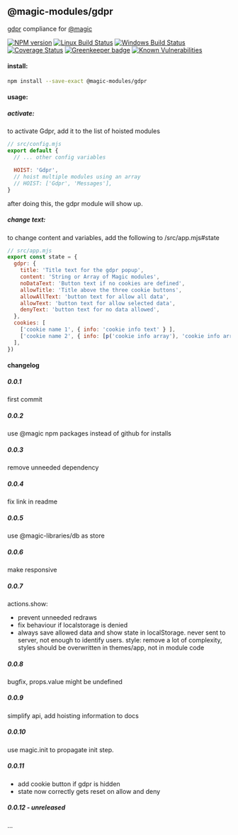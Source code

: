 ## @magic-modules/gdpr

[gdpr](https://en.wikipedia.org/wiki/General_Data_Protection_Regulation) compliance for [@magic](https://magic.github.io/core)

[![NPM version][npm-image]][npm-url]
[![Linux Build Status][travis-image]][travis-url]
[![Windows Build Status][appveyor-image]][appveyor-url]
[![Coverage Status][coveralls-image]][coveralls-url]
[![Greenkeeper badge][greenkeeper-image]][greenkeeper-url]
[![Known Vulnerabilities][snyk-image]][snyk-url]

#### install:
```bash
npm install --save-exact @magic-modules/gdpr
```

#### usage:

##### activate:
to activate Gdpr, add it to the list of hoisted modules
```javascript
// src/config.mjs
export default {
  // ... other config variables

  HOIST: 'Gdpr',
  // hoist multiple modules using an array 
  // HOIST: ['Gdpr', 'Messages'],
}
```
after doing this, the gdpr module will show up.

##### change text:
to change content and variables, add the following to /src/app.mjs#state
```javascript
// src/app.mjs
export const state = {
  gdpr: {
    title: 'Title text for the gdpr popup',
    content: 'String or Array of Magic modules',
    noDataText: 'Button text if no cookies are defined',
    allowTitle: 'Title above the three cookie buttons',
    allowAllText: 'button text for allow all data',
    allowText: 'button text for allow selected data',
    denyText: 'button text for no data allowed',
  },
  cookies: [
    ['cookie name 1', { info: 'cookie info text' } ],
    ['cookie name 2', { info: [p('cookie info array'), 'cookie info array' ] }]
  ],
})
```

#### changelog

##### 0.0.1
first commit

##### 0.0.2
use @magic npm packages instead of github for installs

##### 0.0.3
remove unneeded dependency

##### 0.0.4
fix link in readme

##### 0.0.5
use @magic-libraries/db as store

##### 0.0.6
make responsive

##### 0.0.7
actions.show:
  * prevent unneeded redraws
  * fix behaviour if localstorage is denied
  * always save allowed data and show state in localStorage.
    never sent to server, not enough to identify users.
style: remove a lot of complexity, styles should be overwritten in themes/app, not in module code

##### 0.0.8
bugfix, props.value might be undefined

##### 0.0.9
simplify api, add hoisting information to docs

##### 0.0.10
use magic.init to propagate init step.

##### 0.0.11
* add cookie button if gdpr is hidden
* state now correctly gets reset on allow and deny

##### 0.0.12 - unreleased
...


[npm-image]: https://img.shields.io/npm/v/@magic-modules/gdpr.svg
[npm-url]: https://www.npmjs.com/package/@magic-modules/gdpr
[travis-image]: https://img.shields.io/travis/com/magic-modules/gdpr/master
[travis-url]: https://travis-ci.com/magic-modules/gdpr
[appveyor-image]: https://img.shields.io/appveyor/ci/magicmodules/gdpr/master.svg
[appveyor-url]: https://ci.appveyor.com/project/magicmodules/gdpr/branch/master
[coveralls-image]: https://coveralls.io/repos/github/magic-modules/gdpr/badge.svg
[coveralls-url]: https://coveralls.io/github/magic-modules/gdpr
[greenkeeper-image]: https://badges.greenkeeper.io/magic-modules/gdpr.svg
[greenkeeper-url]: https://badges.greenkeeper.io/magic-modules/gdpr.svg
[snyk-image]: https://snyk.io/test/github/magic-modules/gdpr/badge.svg
[snyk-url]: https://snyk.io/test/github/magic-modules/gdpr
